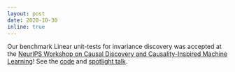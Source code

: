```yaml
---
layout: post
date: 2020-10-30
inline: true
---
```


Our benchmark Linear unit-tests for invariance discovery was accepted at the [NeurIPS Workshop on Causal Discovery and Causality-Inspired Machine Learning](https://www.cmu.edu/dietrich/causality/neurips20ws/)! See the [code](https://github.com/facebookresearch/InvarianceUnitTests) and [spotlight talk](https://www.youtube.com/watch?v=2e7LOI-qPaY). 
